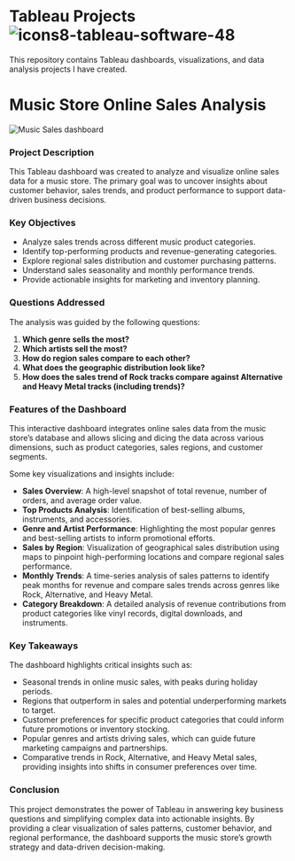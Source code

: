 # Tableau Projects ![icons8-tableau-software-48](https://github.com/swaapnaa/TABLEAU-PROJECTS/assets/149737403/5324eb1a-8bb8-405f-ae23-5988bcfdd675)


This repository contains Tableau dashboards, visualizations, and data analysis projects I have created.

# Music Store Online Sales Analysis

![Music Sales dashboard](https://github.com/user-attachments/assets/6265ae0c-83c9-4234-a4c6-dadf886bb4c7)

### **Project Description**

This Tableau dashboard was created to analyze and visualize online sales data for a music store. The primary goal was to uncover insights about customer behavior, sales trends, and product performance to support data-driven business decisions.

### **Key Objectives**

- Analyze sales trends across different music product categories.
- Identify top-performing products and revenue-generating categories.
- Explore regional sales distribution and customer purchasing patterns.
- Understand sales seasonality and monthly performance trends.
- Provide actionable insights for marketing and inventory planning.

### **Questions Addressed**

The analysis was guided by the following questions:

1. **Which genre sells the most?**
2. **Which artists sell the most?**
3. **How do region sales compare to each other?**
4. **What does the geographic distribution look like?**
5. **How does the sales trend of Rock tracks compare against Alternative and Heavy Metal tracks (including trends)?**

### **Features of the Dashboard**

This interactive dashboard integrates online sales data from the music store’s database and allows slicing and dicing the data across various dimensions, such as product categories, sales regions, and customer segments.

Some key visualizations and insights include:

- **Sales Overview**: A high-level snapshot of total revenue, number of orders, and average order value.
- **Top Products Analysis**: Identification of best-selling albums, instruments, and accessories.
- **Genre and Artist Performance**: Highlighting the most popular genres and best-selling artists to inform promotional efforts.
- **Sales by Region**: Visualization of geographical sales distribution using maps to pinpoint high-performing locations and compare regional sales performance.
- **Monthly Trends**: A time-series analysis of sales patterns to identify peak months for revenue and compare sales trends across genres like Rock, Alternative, and Heavy Metal.
- **Category Breakdown**: A detailed analysis of revenue contributions from product categories like vinyl records, digital downloads, and instruments.

### **Key Takeaways**

The dashboard highlights critical insights such as:

- Seasonal trends in online music sales, with peaks during holiday periods.
- Regions that outperform in sales and potential underperforming markets to target.
- Customer preferences for specific product categories that could inform future promotions or inventory stocking.
- Popular genres and artists driving sales, which can guide future marketing campaigns and partnerships.
- Comparative trends in Rock, Alternative, and Heavy Metal sales, providing insights into shifts in consumer preferences over time.

### **Conclusion**

This project demonstrates the power of Tableau in answering key business questions and simplifying complex data into actionable insights. By providing a clear visualization of sales patterns, customer behavior, and regional performance, the dashboard supports the music store’s growth strategy and data-driven decision-making.
